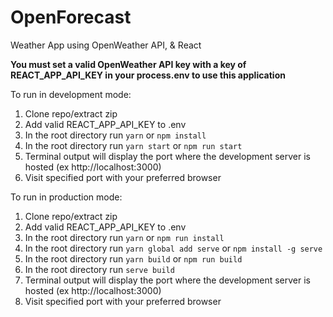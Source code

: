 # OpenForecast

Weather App using OpenWeather API, &amp; React

**You must set a valid OpenWeather API key with a key of REACT_APP_API_KEY in your process.env to use this application**

To run in development mode: 
  1. Clone repo/extract zip
  2. Add valid REACT_APP_API_KEY to .env
  3. In the root directory run ``yarn`` or ``npm install`` 
  4. In the root directory run ``yarn start`` or ``npm run start`` 
  5. Terminal output will display the port where the development server is hosted (ex http://localhost:3000)
  6. Visit specified port with your preferred browser
  
 
  To run in production mode:
  1. Clone repo/extract zip
  2. Add valid REACT_APP_API_KEY to .env
  3. In the root directory run ``yarn`` or ``npm run install``
  4. In the root directory run ``yarn global add serve`` or ``npm install -g serve``
  5. In the root directory run ``yarn build`` or ``npm run build``
  6. In the root directory run ``serve build``
  7. Terminal output will display the port where the development server is hosted (ex http://localhost:3000)
  8. Visit specified port with your preferred browser
